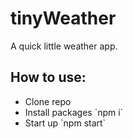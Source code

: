 # tinyWeather
A quick little weather app.

<h2>How to use:</h2>
<ul>
  <li>Clone repo</li>
  <li>Install packages `npm i`</li>
  <li>Start up `npm start`</li>
</ul>
